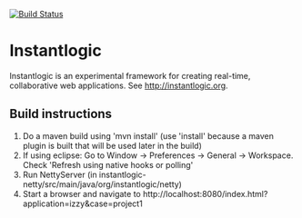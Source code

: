 [![Build Status](https://travis-ci.org/johan-gorter/Instantlogic.png?branch=master)](https://travis-ci.org/johan-gorter/Instantlogic)

# Instantlogic
Instantlogic is an experimental framework for creating real-time, collaborative web applications. See http://instantlogic.org.

## Build instructions

1. Do a maven build using 'mvn install' (use 'install' because a maven plugin is built that will be used later in the build)
2. If using eclipse: Go to Window -> Preferences -> General -> Workspace. Check 'Refresh using native hooks or polling'
3. Run NettyServer (in instantlogic-netty/src/main/java/org/instantlogic/netty)
4. Start a browser and navigate to http://localhost:8080/index.html?application=izzy&case=project1
